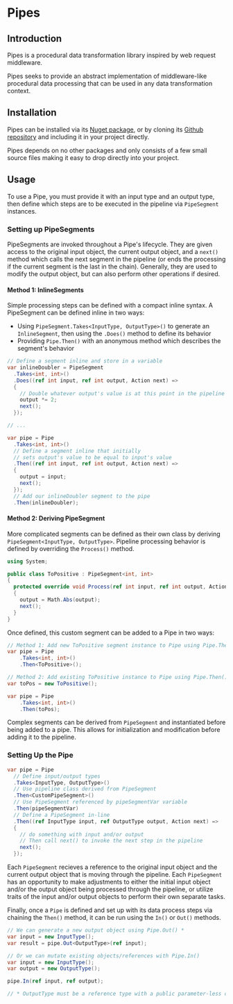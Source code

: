 # Pipes
## Introduction
Pipes is a procedural data transformation library inspired by web request middleware.

Pipes seeks to provide an abstract implementation of middleware-like procedural data processing that can be used in any data transformation context.

## Installation
Pipes can be installed via its [Nuget package](https://www.nuget.org/packages/MRWilliams.Pipes/), or by cloning its [Github repository](https://github.com/citrus-thunder/pipes) and including it in your project directly.

Pipes depends on no other packages and only consists of a few small source files making it easy to drop directly into your project.

## Usage
To use a Pipe, you must provide it with an input type and an output type, then define which steps are to be executed in the pipeline via `PipeSegment` instances.

### Setting up PipeSegments
PipeSegments are invoked throughout a Pipe's lifecycle. They are given access to the original input object, the current output object, and a `next()` method which calls the next segment in the pipeline (or ends the processing if the current segment is the last in the chain). Generally, they are used to modify the output object, but can also perform other operations if desired.

#### Method 1: InlineSegments
Simple processing steps can be defined with a compact inline syntax. A PipeSegment can be defined inline in two ways:

- Using `PipeSegment.Takes<InputType, OutputType>()` to generate an `InlineSegment`, then using the `.Does()` method to define its behavior
- Providing `Pipe.Then()` with an anonymous method which describes the segment's behavior

```csharp
// Define a segment inline and store in a variable
var inlineDoubler = PipeSegment
  .Takes<int, int>()
  .Does((ref int input, ref int output, Action next) =>
  {
    // Double whatever output's value is at this point in the pipeline
    output *= 2;
    next();
  });

// ...

var pipe = Pipe
  .Takes<int, int>()
  // Define a segment inline that initially 
  // sets output's value to be equal to input's value
  .Then((ref int input, ref int output, Action next) =>
  {
    output = input;
    next();
  });
  // Add our inlineDoubler segment to the pipe
  .Then(inlineDoubler);
```
#### Method 2: Deriving PipeSegment
More complicated segments can be defined as their own class by deriving `PipeSegment<InputType, OutputType>`. Pipeline processing behavior is defined by overriding the `Process()` method.

```csharp
using System;

public class ToPositive : PipeSegment<int, int>
{
  protected override void Process(ref int input, ref int output, Action next)
  {
    output = Math.Abs(output);
    next();
  }
}
```
Once defined, this custom segment can be added to a Pipe in two ways:

```csharp
// Method 1: Add new ToPositive segment instance to Pipe using Pipe.Then<T>();
var pipe = Pipe
	.Takes<int, int>()
	.Then<ToPositive>();

// Method 2: Add existing ToPositive instance to Pipe using Pipe.Then();
var toPos = new ToPositive();

var pipe = Pipe
	.Takes<int, int>()
	.Then(toPos);
```
Complex segments can be derived from `PipeSegment` and instantiated before being added to a pipe. This allows for initialization and modification before adding it to the pipeline.

### Setting Up the Pipe

```csharp
var pipe = Pipe
  // Define input/output types
  .Takes<InputType, OutputType>()
  // Use pipeline class derived from PipeSegment
  .Then<CustomPipeSegment>()
  // Use PipeSegment referenced by pipeSegmentVar variable
  .Then(pipeSegmentVar)
  // Define a PipeSegment in-line
  .Then((ref InputType input, ref OutputType output, Action next) =>
  {
    // do something with input and/or output
    // Then call next() to invoke the next step in the pipeline
    next();
  });
```

Each `PipeSegment` recieves a reference to the original input object and the current output object that is moving through the pipeline. Each `PipeSegment` has an opportunity to make adjustments to either the initial input object and/or the output object being processed through the pipeline, or utilize traits of the input and/or output objects to perform their own separate tasks.

Finally, once a `Pipe` is defined and set up with its data process steps via chaining the `Then()` method, it can be run using the `In()` or `Out()` methods.

```csharp
// We can generate a new output object using Pipe.Out() *
var input = new InputType();
var result = pipe.Out<OutputType>(ref input);

// Or we can mutate existing objects/references with Pipe.In()
var input = new InputType();
var output = new OutputType();

pipe.In(ref input, ref output);

// * OutputType must be a reference type with a public parameter-less constructor in order to be produced by Pipe.Out(). Otherwise Pipe.In() must be used to process an existing OutputType reference.
```